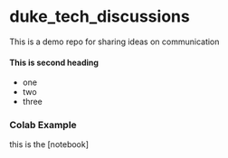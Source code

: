 # duke_tech_discussions
This is a demo repo for sharing ideas on communication

#### This is second heading
* one
* two 
* three

### Colab Example
this is the [notebook] 
